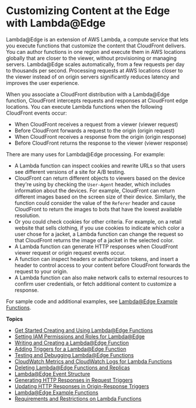 # Customizing Content at the Edge with Lambda@Edge<a name="lambda-at-the-edge"></a>

Lambda@Edge is an extension of AWS Lambda, a compute service that lets you execute functions that customize the content that CloudFront delivers\. You can author functions in one region and execute them in AWS locations globally that are closer to the viewer, without provisioning or managing servers\. Lambda@Edge scales automatically, from a few requests per day to thousands per second\. Processing requests at AWS locations closer to the viewer instead of on origin servers significantly reduces latency and improves the user experience\.

When you associate a CloudFront distribution with a Lambda@Edge function, CloudFront intercepts requests and responses at CloudFront edge locations\. You can execute Lambda functions when the following CloudFront events occur:
+ When CloudFront receives a request from a viewer \(viewer request\)
+ Before CloudFront forwards a request to the origin \(origin request\)
+ When CloudFront receives a response from the origin \(origin response\)
+ Before CloudFront returns the response to the viewer \(viewer response\)

There are many uses for Lambda@Edge processing\. For example:
+ A Lambda function can inspect cookies and rewrite URLs so that users see different versions of a site for A/B testing\.
+ CloudFront can return different objects to viewers based on the device they're using by checking the `User-Agent` header, which includes information about the devices\. For example, CloudFront can return different images based on the screen size of their device\. Similarly, the function could consider the value of the `Referer` header and cause CloudFront to return the images to bots that have the lowest available resolution\. 
+ Or you could check cookies for other criteria\. For example, on a retail website that sells clothing, if you use cookies to indicate which color a user chose for a jacket, a Lambda function can change the request so that CloudFront returns the image of a jacket in the selected color\.
+ A Lambda function can generate HTTP responses when CloudFront viewer request or origin request events occur\.
+ A function can inspect headers or authorization tokens, and insert a header to control access to your content before CloudFront forwards the request to your origin\.
+ A Lambda function can also make network calls to external resources to confirm user credentials, or fetch additional content to customize a response\.

For sample code and additional examples, see [Lambda@Edge Example Functions](lambda-examples.md)\.

**Topics**
+ [Get Started Creating and Using Lambda@Edge Functions](lambda-edge-how-it-works.md)
+ [Setting IAM Permissions and Roles for Lambda@Edge](lambda-edge-permissions.md)
+ [Writing and Creating a Lambda@Edge Function](lambda-edge-create-function.md)
+ [Adding Triggers for a Lambda@Edge Function](lambda-edge-add-triggers.md)
+ [Testing and Debugging Lambda@Edge Functions](lambda-edge-testing-debugging.md)
+ [CloudWatch Metrics and CloudWatch Logs for Lambda Functions](lambda-cloudwatch-metrics-logging.md)
+ [Deleting Lambda@Edge Functions and Replicas](lambda-edge-delete-replicas.md)
+ [Lambda@Edge Event Structure](lambda-event-structure.md)
+ [Generating HTTP Responses in Request Triggers](lambda-generating-http-responses.md)
+ [Updating HTTP Responses in Origin\-Response Triggers](lambda-updating-http-responses.md)
+ [Lambda@Edge Example Functions](lambda-examples.md)
+ [Requirements and Restrictions on Lambda Functions](lambda-requirements-limits.md)